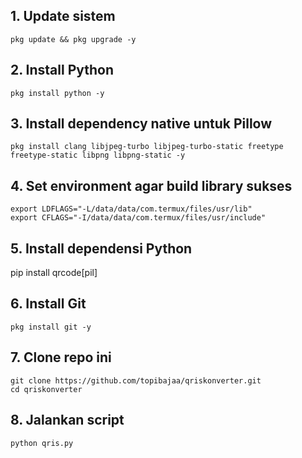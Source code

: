 ## 1. Update sistem
```
pkg update && pkg upgrade -y
```

## 2. Install Python
```
pkg install python -y
```

## 3. Install dependency native untuk Pillow
```
pkg install clang libjpeg-turbo libjpeg-turbo-static freetype freetype-static libpng libpng-static -y
```

## 4. Set environment agar build library sukses
```
export LDFLAGS="-L/data/data/com.termux/files/usr/lib"
export CFLAGS="-I/data/data/com.termux/files/usr/include"
```

## 5. Install dependensi Python
pip install qrcode[pil]

## 6. Install Git
```
pkg install git -y
```

## 7. Clone repo ini
```
git clone https://github.com/topibajaa/qriskonverter.git
cd qriskonverter
```

## 8. Jalankan script
```
python qris.py
```
